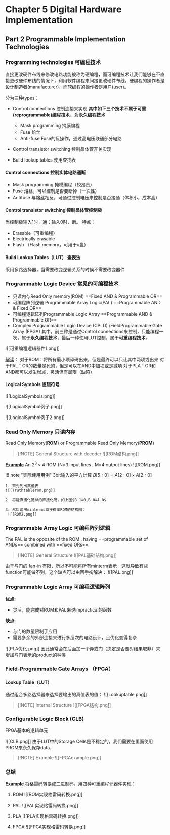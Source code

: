 # Chapter 5 Digital Hardware Implementation
## Part 2 Programmable Implementation Technologies

### Programming technologies 可编程技术

直接更改硬件布线来修改电路功能被称为硬编程，而可编程技术让我们能够在不直接更改硬件布线的情况下，利用软件编程来间接更改硬件布线。硬编程的操作者是设计制造者(manufacturer)，而软编程的操作者是用户(user)。

分为三种types：
- Control connections 控制连接来实现 **其中如下三个技术不属于可重(reprogrammable)编程技术，为永久编程技术**
	- Mask programming 掩膜编程
	- Fuse 熔丝
	- Anti-fuse Fuse的反操作，通过高电压联通部分电路

- Control transistor switching 控制晶体管开关实现

- Build lookup tables 使用查找表

#### Control connections 控制实体电路通断
- Mask programming 掩模编程（较昂贵）
- Fuse  熔丝，可以控制是否要断掉（一次性）
- Antifuse  与熔丝相反，可通过控制电压来控制是否接通（体积小，成本高）

#### Control transistor switching 控制晶体管控制极

当控制极输入1时，通；输入0时，断。
特点：
- Erasable（可重编程）
- Electrically erasable 
- Flash （Flash memory，可用于u盘）

#### Build Lookup Tables（LUT） 查表法
采用多路选择器，当需要改变逻辑关系的时候不需要改变器件


### Programmable Logic Device 常见的可编程技术

- 只读内存Read Only memory(ROM) ==Fixed AND & Programmable OR== 
- 可编程阵列逻辑 Programmable Array Logic(PAL) ==Programmable AND & Fixed OR==
- 可编程逻辑阵列Programmable Logic Array ==Programmable AND & Programmable OR==
- Complex Programmable Logic Device (CPLD) /FieldProgrammable Gate Array (FPGA)
其中，前三种是通过Control connections来控制，只能编程一次，属于**永久编程技术**，最后一种使用LUT控制，属于**可重编程技术**。

![[可重编程逻辑器件1.png]]

[解读](#)：
对于ROM：将所有最小项译码出来，但是最终可以只让其中两项或出来
对于PAL：OR的数量是死的，但是可以在AND中加项或是减项
对于PLA：OR和AND都可以发生增减，灵活但有局限（缺陷）

#### Logical Symbols 逻辑符号
![[LogicalSymbols.png]]

![[LogicalSymbol例子.png]]

![[LogicalSymbol例子2.png]]

### Read Only Memory 只读内存
Read Only Memory(**ROM**) or Programmable Read Only Memory(**PROM**)

> [!NOTE] General Structure with decoder
> ![[ROM结构.png]]


**[Example](#)** An $2^3\times 4$ ROM (N=3 input lines , M=4 output lines) 
![[ROM.png]]

!!! note "实际使用用例"
	3bit输入的平方计算 $B[5:0]=A[2:0]\times A[2:0]$
	
	1. 首先列出真值表
	![[Truthtablerom.png]]
	
	2. 将能直接化简掉的直接化简，如上图$B_1=0,B_0=A_0$
	
	3. 然后运用minterms直接得出ROM的结构图：
	 ![[ROM2.png]]


### Programmable Array Logic 可编程阵列逻辑

The PAL is the opposite of the ROM , having ==programmable set of ANDs== combined with ==fixed ORs==.
> [!NOTE] General Structure
> ![[PAL基础结构.png]]


由于与门的 fan-in 有限，所以不可能将所有minterm表示，这就导致有些function可能做不到，这个缺点可以由回手掏解决：
![[PAL.png]]

### Programmable Logic Array 可编程逻辑阵列
**优点:** 

- 灵活，能完成对ROM和PAL来说impractical的函数

**缺点:**

- 与门的数量限制了应用
- 需要多余的外部连接来进行多层次的电路设计，且优化变得复杂


![[PLA优化.png]]
因此通常会在后面加一个异或门（决定是否要对结果取非）来增加与门表示的product的种类

### Field-Programmable Gate Arrays （FPGA）
#### Lookup Table（LUT）
通过组合多路选择器来选择要输出的真值表的值：
![[Lookuptable.png]]

> [!NOTE] Internal Structure
> ![[FPGA结构.png]]


### Configurable Logic Block (CLB)

FPGA基本的逻辑单元

![[CLB.png]]
由于LUT中的Storage Cells是不稳定的，我们需要在里面使用PROM来永久保存data.

> [!NOTE] Example
> ![[FPGAexample.png]]

### 总结
**[Example](#)** 将格雷码转换成二进制码，用四种可重编程元器件实现：
1. ROM
![[ROM实现格雷码转换.png]]

2. PAL
![[PAL实现格雷码转换.png]]

3. PLA
![[PLA实现格雷码转换.png]]

4. FPGA
![[FPGA实现格雷码转换.png]]

